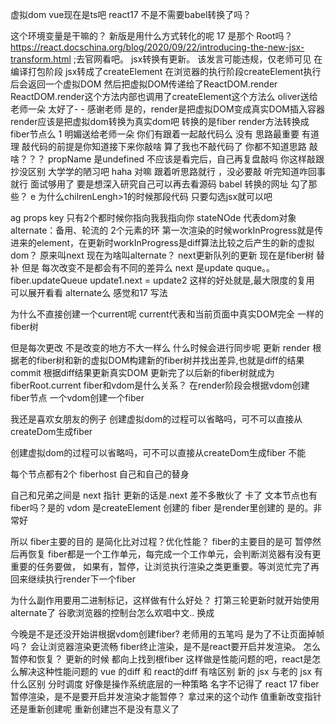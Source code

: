虚拟dom
vue现在是ts吧
react17 不是不需要babel转换了吗？

这个环境变量是干嘛的？
新版是用什么方式转化的呢
17 是那个 Root吗？
https://react.docschina.org/blog/2020/09/22/introducing-the-new-jsx-transform.html ;去官网看吧。  jsx转换有更新。
该发言可能违规，仅老师可见
在编译打包阶段 jsx转成了createElement
在浏览器的执行阶段createElement执行后会返回一个虚拟DOM
然后把虚拟DOM传递给了ReactDOM.render
ReactDOM.render这个方法内部也调用了createElement这个方法么
oliver送给老师一朵
太好了- -  感谢老师
是的，render是把虚拟DOM变成真实DOM插入容器
render应该是把虚拟dom转换为真实dom吧
转换的是fiber
render方法转换成fiber节点么
1
明媚送给老师一朵
你们有跟着一起敲代码么
没有 思路最重要
有道理
敲代码的前提是你知道接下来你敲啥
算了我也不敲代码了
你都不知道思路 敲啥？？？
propName 是undefined
不应该是看完后，自己再复盘敲吗
你这样敲跟抄没区别
大学学的陋习吧
haha
对嘛
跟着听思路就行 ，没必要敲 听完知道咋回事就行
面试够用了
要是想深入研究自己可以再去看源码
babel 转换的网址 勾了那些？
e
为什么chilrenLengh>1的时候那段代码
只要勾选jsx就可以吧


ag props key
只有2个都时候你指向我我指向你
stateNOde 代表dom对象
alternate：备用、轮流的
2个元素的环
第一次渲染的时候workInProgress就是传进来的element，在更新时workInProgress是diff算法比较之后产生的新的虚拟dom？
原来叫next 现在为啥叫alternate？
next更新队列的更新
现在是fiber树
替补
但是 每次改变不是都会有不同的差异么
next 是update quque。。
fiber.updateQueue  update1.next = update2
这样的好处就是,最大限度的复用
可以展开看看 alternate么
感觉和17 写法


为什么不直接创建一个current呢
current代表和当前页面中真实DOM完全 一样的fiber树

但是每次更改 不是改变的地方不大一样么 什么时候会进行同步呢
更新
render 根据老的fiber树和新的虚拟DOM构建新的fiber树并找出差异,也就是diff的结果 
commit 根据diff结果更新真实DOM
更新完了以后新的fiber树就成为fiberRoot.current
fiber和vdom是什么关系？
在render阶段会根据vdom创建fiber节点 一个vdom创建一个fiber

我还是喜欢女朋友的例子
创建虚拟dom的过程可以省略吗，可不可以直接从createDom生成fiber





创建虚拟dom的过程可以省略吗，可不可以直接从createDom生成fiber 不能

每个节点都有2个 fiberhost 自己和自己的替身

自己和兄弟之间是 next 指针
更新的话是.next
差不多散伙了
卡了
文本节点也有fiber吗？是的
vdom 是createElement 创建的  fiber 是render里创建的
是的。非常好


所以 fiber主要的目的 是简化比对过程？优化性能？
fiber的主要目的是可 暂停然后再恢复 
fiber都是一个工作单元，每完成一个工作单元，会判断浏览器有没有更重要的任务要做，
如果有，暂停，让浏览执行渲染之类更重要。等浏览忙完了再回来继续执行render下一个fiber

为什么副作用要用二进制标记，这样做有什么好处？
打第三轮更新时就开始使用alternate了
谷歌浏览器的控制台怎么欢唱中文..
换成


今晚是不是还没开始讲根据vdom创建fiber?
老师用的五笔吗
是为了不让页面掉帧吗？
会让浏览器渲染更流畅
fiber终止渲染，是不是react要开启并发渲染。
怎么暂停和恢复？
更新的时候 都向上找到根fiber  这样做是性能问题的吧，react是怎么解决这种性能问题的
vue 的diff 和 react的diff 有啥区别
新的 jsx 与老的 jsx 有什么区别
分时调度  好像是操作系统底层的一种策略 名字不记得了
react 17 fiber暂停渲染，是不是要开启并发渲染才能暂停？
拿过来的这个动作 值重新改变指针还是重新创建呢
重新创建岂不是没有意义了